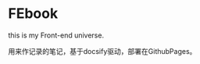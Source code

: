 <!--
 * @Author: ShawnPhang
 * @LastEditors: ShawnPhang
 * @Description: 
 * blog.palxp.com/book.palxp.com
-->

# FEbook

this is my Front-end universe.

用来作记录的笔记，基于docsify驱动，部署在GithubPages。
